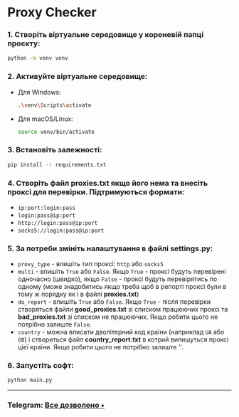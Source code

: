 #  Proxy Checker

### 1. Створіть віртуальне середовище у кореневій папці проєкту:
   ```bash
   python -m venv venv
   ```

### 2. Активуйте віртуальне середовище:
   - Для Windows:
     ```bash
     .\venv\Scripts\activate
     ```
   - Для macOS/Linux:
     ```bash
     source venv/bin/activate
     ```

### 3. Встановіть залежності:
   ```bash
   pip install -r requirements.txt
   ```

### 4. Створіть файл **proxies.txt** якщо його нема та внесіть проксі для перевірки. Підтримуються формати:
   - `ip:port:login:pass`
   - `login:pass@ip:port`
   - `http://login:pass@ip:port`
   - `socks5://login:pass@ip:port`


### 5. За потреби змініть налаштування в файлі **settings.py**:
   - `proxy_type` - впишіть тип проксі: `http` або `socks5`
   - `multi` - впишіть `True` або `False`. Якщо `True` - проксі будуть перевірені одночасно (швидко), якщо `False` - проксі будуть перевірятись по одному (може знадобитись якщо треба щоб в репорті проксі були в тому ж порядку як і в файлі **proxies.txt**)
   - `do_report` - впишіть `True` або `False`. Якщо `True` - після перевірки створяться файли **good_proxies.txt** зі списком працюючих проксі та **bad_proxies.txt** зі списком не працюючих. Якщо робити цього не потрібно залиште `False`.
   - `country` - можна вписати дволітерний код країни (наприклад `UA` або `GB`) і створиться файл **country_report.txt** в котрий випишуться проксі цієї країни. Якщо робити цього не потрібно залиште ''.


### 6. Запустіть софт:
   ```bash
   python main.py
   ```

---

### Telegram: [Все дозволено •](https://t.me/+oCfK6i7az5czNDU6)
